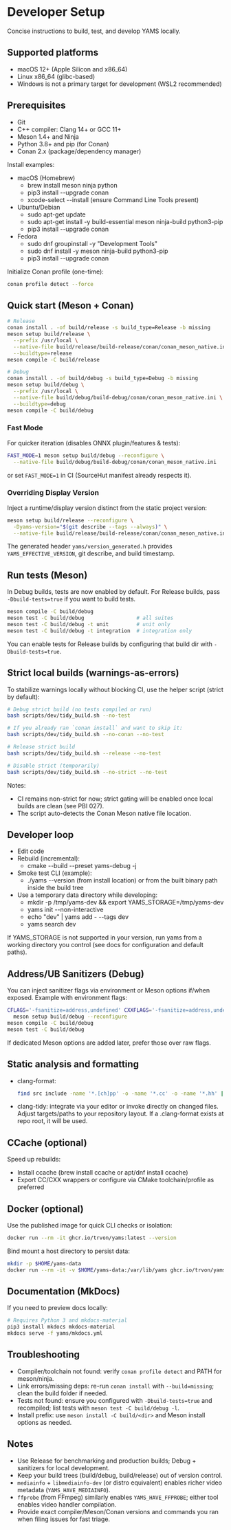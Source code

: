 # Developer Setup

Concise instructions to build, test, and develop YAMS locally.

## Supported platforms
- macOS 12+ (Apple Silicon and x86_64)
- Linux x86_64 (glibc-based)
- Windows is not a primary target for development (WSL2 recommended)

## Prerequisites
- Git
- C++ compiler: Clang 14+ or GCC 11+
- Meson 1.4+ and Ninja
- Python 3.8+ and pip (for Conan)
- Conan 2.x (package/dependency manager)

Install examples:
- macOS (Homebrew)
  - brew install meson ninja python
  - pip3 install --upgrade conan
  - xcode-select --install  (ensure Command Line Tools present)
- Ubuntu/Debian
  - sudo apt-get update
  - sudo apt-get install -y build-essential meson ninja-build python3-pip
  - pip3 install --upgrade conan
- Fedora
  - sudo dnf groupinstall -y "Development Tools"
  - sudo dnf install -y meson ninja-build python3-pip
  - pip3 install --upgrade conan

Initialize Conan profile (one-time):
```bash
conan profile detect --force
```

## Quick start (Meson + Conan)
```bash
# Release
conan install . -of build/release -s build_type=Release -b missing
meson setup build/release \
  --prefix /usr/local \
  --native-file build/release/build-release/conan/conan_meson_native.ini \
  --buildtype=release
meson compile -C build/release

# Debug
conan install . -of build/debug -s build_type=Debug -b missing
meson setup build/debug \
  --prefix /usr/local \
  --native-file build/debug/build-debug/conan/conan_meson_native.ini \
  --buildtype=debug
meson compile -C build/debug
```

### Fast Mode
For quicker iteration (disables ONNX plugin/features & tests):
```bash
FAST_MODE=1 meson setup build/debug --reconfigure \
  --native-file build/debug/build-debug/conan/conan_meson_native.ini
```
or set `FAST_MODE=1` in CI (SourceHut manifest already respects it).

### Overriding Display Version
Inject a runtime/display version distinct from the static project version:
```bash
meson setup build/release --reconfigure \
  -Dyams-version="$(git describe --tags --always)" \
  --native-file build/release/build-release/conan/conan_meson_native.ini
```
The generated header `yams/version_generated.h` provides `YAMS_EFFECTIVE_VERSION`, git describe, and build timestamp.

## Run tests (Meson)
In Debug builds, tests are now enabled by default. For Release builds, pass `-Dbuild-tests=true` if you want to build tests.
```bash
meson compile -C build/debug
meson test -C build/debug                 # all suites
meson test -C build/debug -t unit         # unit only
meson test -C build/debug -t integration  # integration only
```
You can enable tests for Release builds by configuring that build dir with `-Dbuild-tests=true`.

## Strict local builds (warnings-as-errors)
To stabilize warnings locally without blocking CI, use the helper script (strict by default):
```bash
# Debug strict build (no tests compiled or run)
bash scripts/dev/tidy_build.sh --no-test

# If you already ran `conan install` and want to skip it:
bash scripts/dev/tidy_build.sh --no-conan --no-test

# Release strict build
bash scripts/dev/tidy_build.sh --release --no-test

# Disable strict (temporarily)
bash scripts/dev/tidy_build.sh --no-strict --no-test
```
Notes:
- CI remains non-strict for now; strict gating will be enabled once local builds are clean (see PBI 027).
- The script auto-detects the Conan Meson native file location.

## Developer loop
- Edit code
- Rebuild (incremental):
  - cmake --build --preset yams-debug -j
- Smoke test CLI (example):
  - ./yams --version (from install location) or from the built binary path inside the build tree
- Use a temporary data directory while developing:
  - mkdir -p /tmp/yams-dev && export YAMS_STORAGE=/tmp/yams-dev
  - yams init --non-interactive
  - echo "dev" | yams add - --tags dev
  - yams search dev

If YAMS_STORAGE is not supported in your version, run yams from a working directory you control (see docs for configuration and default paths).

## Address/UB Sanitizers (Debug)
You can inject sanitizer flags via environment or Meson options if/when exposed. Example with environment flags:
```bash
CFLAGS='-fsanitize=address,undefined' CXXFLAGS='-fsanitize=address,undefined' \
  meson setup build/debug --reconfigure
meson compile -C build/debug
meson test -C build/debug
```
If dedicated Meson options are added later, prefer those over raw flags.

## Static analysis and formatting
- clang-format:
  ```bash
  find src include -name '*.[ch]pp' -o -name '*.cc' -o -name '*.hh' | xargs clang-format -i
  ```
- clang-tidy: integrate via your editor or invoke directly on changed files.
Adjust targets/paths to your repository layout. If a .clang-format exists at repo root, it will be used.

## CCache (optional)
Speed up rebuilds:
- Install ccache (brew install ccache or apt/dnf install ccache)
- Export CC/CXX wrappers or configure via CMake toolchain/profile as preferred

## Docker (optional)
Use the published image for quick CLI checks or isolation:
```bash
docker run --rm -it ghcr.io/trvon/yams:latest --version
```
Bind mount a host directory to persist data:
```bash
mkdir -p $HOME/yams-data
docker run --rm -it -v $HOME/yams-data:/var/lib/yams ghcr.io/trvon/yams:latest yams init --non-interactive
```

## Documentation (MkDocs)
If you need to preview docs locally:
```bash
# Requires Python 3 and mkdocs-material
pip3 install mkdocs mkdocs-material
mkdocs serve -f yams/mkdocs.yml
```

## Troubleshooting
- Compiler/toolchain not found: verify `conan profile detect` and PATH for meson/ninja.
- Link errors/missing deps: re-run `conan install` with `--build=missing`; clean the build folder if needed.
- Tests not found: ensure you configured with `-Dbuild-tests=true` and recompiled; list tests with `meson test -C build/debug -l`.
- Install prefix: use `meson install -C build/<dir>` and Meson install options as needed.

## Notes
- Use Release for benchmarking and production builds; Debug + sanitizers for local development.
- Keep your build trees (build/debug, build/release) out of version control.
- `mediainfo` + `libmediainfo-dev` (or distro equivalent) enables richer video metadata (`YAMS_HAVE_MEDIAINFO`).
- `ffprobe` (from FFmpeg) similarly enables `YAMS_HAVE_FFPROBE`; either tool enables video handler compilation.
- Provide exact compiler/Meson/Conan versions and commands you ran when filing issues for fast triage.
